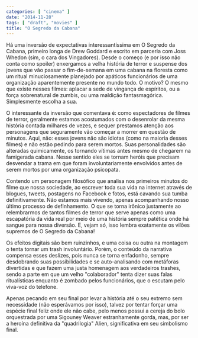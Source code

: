 ```yaml
---
categories: [ "cinema" ]
date: "2014-11-28"
tags: [ "draft", "movies" ]
title: "O Segredo da Cabana"
---
```

Há uma inversão de expectativas interessantíssima em O Segredo da
Cabana, primeiro longa de Drew Goddard e escrito em parceria com Joss
Whedon (sim, o cara dos Vingadores). Desde o começo (e por isso não
conta como spoiler) enxergamos a velha história de terror e suspense
dos jovens que vão passar o fim-de-semana em uma cabana na floresta
como um ritual minuciosamente planejado por apáticos funcionários de
uma organização aparentemente presente no mundo todo. O motivo? O
mesmo que existe nesses filmes: aplacar a sede de vingança de
espíritos, ou a força sobrenatural de zumbis, ou uma maldição
fantasmagórica. Simplesmente escolha a sua.

O interessante da inversão que comentava é: como espectadores de
filmes de terror, geralmente estamos acostumados com o desenrolar
da mesma história contada milhares de vezes, e sequer prestamos
atenção aos personagens que seguramente vão começar a morrer em
questão de minutos. Aqui, não: esses jovens não são idiotas (como
na maioria desses filmes) e não estão pedindo para serem mortos. Suas
personalidades são alteradas quimicamente, os tornando vítimas antes
mesmo de chegarem na famigerada cabana. Nesse sentido eles se tornam
heróis que precisam desvendar a trama em que foram involuntariamente
envolvidos antes de serem mortos por uma organização psicopata.

Contendo um personagem filosófico que analisa nos primeiros minutos do
filme que nossa sociedade, ao escrever toda sua vida na internet através
de blogues, tweets, postagens no Facebook e fotos, está cavando sua tumba
definitivamente. Não estamos mais vivendo, apenas acompanhando nosso
último processo de definhamento. O que se torna irônico justamente
ao relembrarmos de tantos filmes de terror que serve apenas como uma
escapatória da vida real por meio de uma história sempre patética onde
há sangue para nossa diversão. E, vejam só, isso lembra exatamente
os vilões supremos de O Segredo da Cabana!

Os efeitos digitais são bem ruinzinhos, e uma coisa ou outra na montagem
o tenta tornar um trash involuntário. Porém, o conteúdo da narrativa
compensa esses deslizes, pois nunca se torna enfadonho, sempre desdobrando
suas possibilidades e se auto-analisando com metáforas divertidas e que
fazem uma justa homenagem aos verdadeiros trashes, sendo a parte em que
um velho "colaborador" tenta dizer suas falas ritualísticas enquanto
é zombado pelos funcionários, que o escutam pelo viva-voz do telefone.

Apenas pecando em seu final por levar a história até o seu extremo
sem necessidade (não esperávamos por isso), talvez por tentar forçar
uma espécie final feliz onde ele não cabe, pelo menos possui a cereja
do bolo orquestrada por uma Sigouney Weaver estranhamente gorda, mas,
por ser a heroína definitiva da "quadrilogia" Alien, significativa em
seu simbolismo final.
